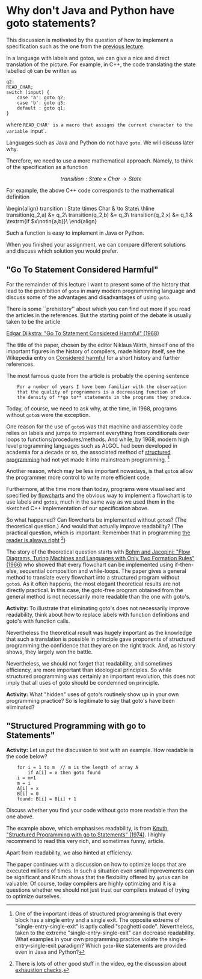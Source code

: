 # Why don't Java and Python have goto statements?

This discussion is motivated by the question of how to implement a specification such as the one from the [previous lecture](https://github.com/alexhkurz/compiler-construction/blob/master/abc.pdf).

In a language with labels and gotos, we can give a nice and direct translation of the picture. For example, in C++, the code translating the state labelled `q0` can be written as

    q2:
    READ_CHAR;
    switch (input) {
        case 'a': goto q2;
        case 'b': goto q3;
        default : goto q1;
    }

where `READ_CHAR' is a macro that assigns the current character to the variable `input`.

Languages such as Java and Python do not have `goto`. We will discuss later why.

Therefore, we need to use a more mathematical approach. Namely, to think of the specification as a function

$$transition : State \times Char \to State$$

For example, the above C++ code corresponds to the mathematical definition

\begin{align}
transition : State \times Char  & \to State\\ \hline
transition(q_2,a) &= q_2\\
transition(q_2,b) &= q_3\\
transition(q_2,x) &= q_1 & \textrm{if $x\notin\{a,b\}}\\
\end{align}

Such a function is easy to implement in Java or Python.

When you finished your assignment, we can compare different solutions and discuss which solution you would prefer.

## "Go To Statement Considered Harmful"

For the remainder of this lecture I want to present some of the history that lead to the prohibition of `goto` in many modern programmming language and discuss some of the advantages and disadvantages of using `goto`.

There is some ``prehistory'' about which you can find out more if you read the articles in the references. But the starting point of the debate is usually taken to be the article

[Edgar Dijkstra: "Go To Statement Considered Harmful" (1968)](https://homepages.cwi.nl/~storm/teaching/reader/Dijkstra68.pdf)

The title of the paper, chosen by the editor Niklaus Wirth, himself one of the important figures in the history of compilers, made history itself, see the Wikepedia entry on [Considered harmful](https://en.wikipedia.org/wiki/Considered_harmful) for a short history and further references.

The most famous quote from the article is probably the opening sentence

        For a number of years I have been familiar with the observation 
        that the quality of programmers is a decreasing function of 
        the density of **go to** statements in the programs they produce.

Today, of course, we need to ask why, at the time, in 1968, programs without `goto`s were the exception.

One reason for the use of `goto`s was that machine and assembley code relies on labels and jumps to implement everything from conditionals over loops to functions/procedures/methods. And while, by 1968, modern high level programming languages such as ALGOL had been developed in academia for a decade or so, the associated method of [structured programming](https://en.wikipedia.org/wiki/Structured_programming) had not yet made it into mainstream programming. [^structuredprogramming]

Another reason, which may be less important nowadays, is that `goto`s allow the programmer more control to write more efficient code.

Furthermore, at the time more than today, programs were visualised and specified by [flowcharts](https://en.wikipedia.org/wiki/Flowchart) and the obvious way to implement a flowchart is to use labels and `goto`s, much in the same way as we used them in the sketched C++ implementation of our specification above.

So what happened? Can flowcharts be implemented without `goto`s? (The theoretical question.) And would that actually improve readability? (The practical question, which is important: Remember that in programming [the reader is always right](https://vimeo.com/14313378#t=10m03s) [^yaronminsky])

The story of the theoretical question starts with  [Bohm and Jacopini: "Flow Diagrams, Turing Machines and Languages with Only Two Formation Rules" (1966)](http://www.cs.unibo.it/~martini/PP/bohm-jac.pdf) who showed that every flowchart can be implemented using if-then-else, sequential composition and while-loops. The paper gives a general method to translate every flowchart into a structured program without `goto`s. As it often happens, the most elegant theoretical results are not directly practical. In this case, the goto-free program obtained from the general method is not necessarily more readable than the one with goto's. 

**Activity:** To illustrate that eliminating goto's does not necessarily improve readability, think about how to replace labels with function definitions and goto's with function calls.

Nevertheless the theoretical result was hugely important as the knowledge that such a translation is possible in principle gave proponents of structured programming the confidence that they are on the right track. And, as history shows, they largely won the battle.

Nevertheless, we should not forget that readability, and sometimes efficiency, are more important than ideological principles. So while structured programming was certainly an important revolution, this does not imply that all uses of goto should be condemned on principle.

**Activity:** What "hidden" uses of goto's routinely show up in your own programming practice? So is legitimate to say that goto's have been eliminated?

## "Structured Programming with go to Statements"

**Activity:** Let us put the discussion to test with an example. How readable is the code below?

        for i = 1 to m  // m is the length of array A
            if A[i] = x then goto found
        i = m+1
        m = i
        A[i] = x
        B[i] = 0
        found: B[i] = B[i] + 1

Discuss whether you find your code without goto more readable than the one above.

 The example above, which emphasises readability, is from [Knuth, "Structured Programming with go to Statements" (1974)](https://pic.plover.com/knuth-GOTO.pdf). I highly recommend to read this very rich, and sometimes funny, article.

Apart from readability, we also hinted at efficiency.

The paper continues with a discussion on how to optimize loops that are executed millions of times. In such a situation even small improvements can be significant and Knuth shows that the flexibility offered by `goto`s can be valuable. Of course, today compilers are highly optimizing and it is a questions whether we should not just trust our compilers instead of trying to optimize ourselves.

[^structuredprogramming]: One of the important ideas of structured programming is that every block has a single entry and a single exit. The opposite extreme of "single-entry-single-exit" is aptly called "spaghetti code". Nevertheless, taken to the extreme "single-entry-single-exit" can decrease readability. What examples in your own programming practice violate the  single-entry-single-exit paradigm? Which `goto`-like statements are provided even in Java and Python?

[^yaronminsky]: There is lots of other good stuff in the video, eg the discussion about [exhaustion checks](https://vimeo.com/14313378#t=31m51s).

